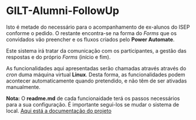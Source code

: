 # GILT-Alumni-FollowUp

Isto é metade do necessário para o acompanhamento de ex-alunos do ISEP conforme o pedido. O restante encontra-se na forma do *Forms* que os convidados vão preencher e os fluxos criados pelo **Power Automate**.

Este sistema irá tratar da comunicação com os participantes, a gestão das respostas e do próprio *Forms* (início e fim).

As funcionalidades aqui apresentadas serão chamadas através através do *cron* duma máquina virtual **Linux**. Desta forma, as funcionalidades podem acontecer automaticamente quando pretendido, e não têm de ser ativadas manualmente.

**Nota:** O **readme.md** de cada funcionaidade terá os passos necessários para a sua configuração. É importante segui-los se mudar o sistema de local. [Aqui está a documentação do projeto](docs/readme.md)
